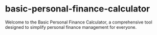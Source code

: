 # basic-personal-finance-calculator
Welcome to the Basic Personal Finance Calculator, a comprehensive tool designed to simplify personal finance management for everyone.
